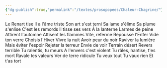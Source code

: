 ```yaml
---
{"dg-publish":true,"permalink":"/textes/prosopopees/Chaleur-Chagrine/"}
---
```


Le Renart tise
Il a l'âme triste
Son art s'est terni
Sa lame s'élime
Sa plume s'enlise
C'est les remords
Il tisse ses vers
À la lanterne
Larmes de peine
Attirent l'automne
Attisent les flammes
Vite, referme
Repousse l'Enfer
Vide ton verre
Choisis l'Hiver
Vivre la nuit
Avoir peur du noir
Raviver la lumière
Mais éviter l'espoir
Rejeter la terreur
Envie de voir
Terrain désert
Revers terrible
Tu ralentis, tu meurs
A l'envers c'est violent
Tu râles, hantise, t'es mort
Ravale tes valeurs
Ver de terre ridicule
Tu veux tout
Tu vaux rien
Et t'as tort
